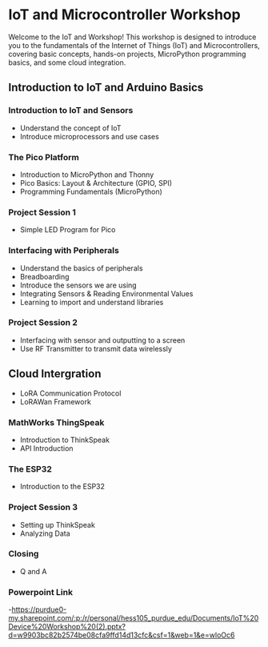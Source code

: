 # IoT and Microcontroller Workshop

Welcome to the IoT and Workshop! This workshop is designed to introduce you to the fundamentals of the Internet of Things (IoT) and Microcontrollers, covering basic concepts, hands-on projects, MicroPython programming basics, and some cloud integration.

## Introduction to IoT and Arduino Basics

### Introduction to IoT and Sensors
- Understand the concept of IoT
- Introduce microprocessors and use cases
  
### The Pico Platform
- Introduction to MicroPython and Thonny
- Pico Basics: Layout & Architecture (GPIO, SPI)
- Programming Fundamentals (MicroPython)

### Project Session 1
- Simple LED Program for Pico

### Interfacing with Peripherals
- Understand the basics of peripherals
- Breadboarding
- Introduce the sensors we are using
- Integrating Sensors & Reading Environmental Values
- Learning to import and understand libraries

### Project Session 2 
- Interfacing with sensor and outputting to a screen
- Use RF Transmitter to transmit data wirelessly

## Cloud Intergration
- LoRA Communication Protocol
- LoRAWan Framework

### MathWorks ThingSpeak
- Introduction to ThinkSpeak
- API Introduction

### The ESP32
- Introduction to the ESP32

### Project Session 3
- Setting up ThinkSpeak
- Analyzing Data

### Closing
- Q and A

### Powerpoint Link
-https://purdue0-my.sharepoint.com/:p:/r/personal/hess105_purdue_edu/Documents/IoT%20Device%20Workshop%20(2).pptx?d=w9903bc82b2574be08cfa9ffd14d13cfc&csf=1&web=1&e=wloOc6

